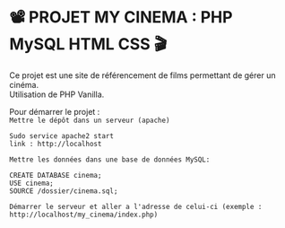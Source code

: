 # :film_projector: PROJET MY CINEMA : PHP MySQL HTML CSS 🎬  

Ce projet est une site de référencement de films permettant de gérer un cinéma.  
Utilisation de PHP Vanilla.  


Pour démarrer le projet :  
`Mettre le dépôt dans un serveur (apache)`  
```
Sudo service apache2 start
link : http://localhost
```

`Mettre les données dans une base de données MySQL: `
```
CREATE DATABASE cinema;
USE cinema;
SOURCE /dossier/cinema.sql;
```

`Démarrer le serveur et aller a l'adresse de celui-ci (exemple : http://localhost/my_cinema/index.php)`